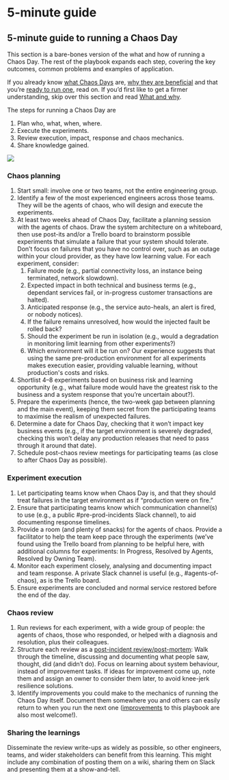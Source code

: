 # 5-minute guide

## 5-minute guide to running a Chaos Day

This section is a bare-bones version of the what and how of running a Chaos Day.  The rest of the playbook expands each step, covering the key outcomes, common problems and examples of application.

If you already know [what Chaos Days](what-and-why.md#what-benefits-do-chaos-days-provide) are, [why they are beneficial](what-and-why.md#why-chaos) and that you’re [ready to run one](ready-for-chaos.md), read on.  If you’d first like to get a firmer understanding, skip over this section and read [What and why](what-and-why.md). 

The steps for running a Chaos Day are

1. Plan who, what, when, where.
2. Execute the experiments.
3. Review execution, impact, response and chaos mechanics.
4. Share knowledge gained.

![](https://lh6.googleusercontent.com/niygH5itfxmuGxV_Kckfm4It0AFc6x4p3X38IUrYOXF2Kv6rrFNcBpXmcN5MCrzbNKtwVkod2yUcdtIaQZfAiLPljlCUAY6dJ5vIJNwG1Xyp-Qwap5ChCYO9qtepieFXePhZSHjxiug)

### Chaos planning

1. Start small: involve one or two teams, not the entire engineering group.
2. Identify a few of the most experienced engineers across those teams.  They will be the agents of chaos, who will design and execute the experiments.
3. At least two weeks ahead of Chaos Day, facilitate a planning session with the agents of chaos.  Draw the system architecture on a whiteboard, then use post-its and/or a Trello board to brainstorm possible experiments that simulate a failure that your system should tolerate.  Don’t focus on failures that you have no control over, such as an outage within your cloud provider, as they have low learning value. For each experiment, consider:  
   1. Failure mode \(e.g., partial connectivity loss, an instance being terminated, network slowdown\).  
   2. Expected impact in both technical and business terms \(e.g., dependant services fail, or in-progress customer transactions are halted\).  
   3. Anticipated response \(e.g., the service auto-heals, an alert is fired, or nobody notices\).  
   4. If the failure remains unresolved, how would the injected fault be rolled back?
   5. Should the experiment be run in isolation \(e.g., would a degradation in monitoring limit learning from other experiments?\)  
   6. Which environment will it be run on?  Our experience suggests that using the same pre-production environment for all experiments makes execution easier, providing valuable learning, without production's costs and risks.  
4. Shortlist 4–8 experiments based on business risk and learning opportunity \(e.g., what failure mode would have the greatest risk to the business and a system response that you’re uncertain about?\).  
5. Prepare the experiments \(hence, the two-week gap between planning and the main event\), keeping them secret from the participating teams to maximise the realism of unexpected failures.  
6. Determine a date for Chaos Day, checking that it won’t impact key business events \(e.g., if the target environment is severely degraded, checking this won’t delay any production releases that need to pass through it around that date\).
7. Schedule post-chaos review meetings for participating teams \(as close to after Chaos Day as possible\).

### Experiment execution

1. Let participating teams know when Chaos Day is, and that they should treat failures in the target environment as if “production were on fire.”
2. Ensure that participating teams know which communication channel\(s\) to use \(e.g., a public \#pre-prod-incidents Slack channel\), to aid documenting response timelines.
3. Provide a room \(and plenty of snacks\) for the agents of chaos. Provide a facilitator to help the team keep pace through the experiments \(we’ve found using the Trello board from planning to be helpful here, with additional columns for experiments: In Progress, Resolved by Agents, Resolved by Owning Team\).
4. Monitor each experiment closely, analysing and documenting impact and team response.  A private Slack channel is useful \(e.g., \#agents-of-chaos\), as is the Trello board.
5. Ensure experiments are concluded and normal service restored before the end of the day.

### Chaos review

1. Run reviews for each experiment, with a wide group of people: the agents of chaos, those who responded, or helped with a diagnosis and resolution, plus their colleagues.
2. Structure each review as a [post-incident review/post-mortem](https://landing.google.com/sre/sre-book/chapters/postmortem-culture/): Walk through the timeline, discussing and documenting what people saw, thought, did \(and didn’t do\).  Focus on learning about system behaviour, instead of improvement tasks. If ideas for improvement come up, note them and assign an owner to consider them later, to avoid knee-jerk resilience solutions.
3. Identify improvements you could make to the mechanics of running the Chaos Day itself.  Document them somewhere you and others can easily return to when you run the next one \([improvements](contributing/how-to-contribute.md) to this playbook are also most welcome!\).

### Sharing the learnings

Disseminate the review write-ups as widely as possible, so other engineers, teams, and wider stakeholders can benefit from this learning.  This might include any combination of posting them on a wiki, sharing them on Slack and presenting them at a show-and-tell.  
  


